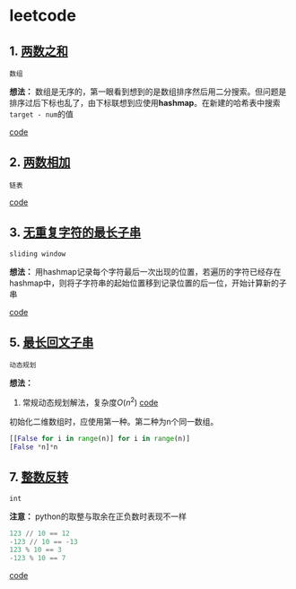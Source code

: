# leetcode

## 1. [两数之和](https://leetcode-cn.com/problems/two-sum/)
`数组`

**想法：**
数组是无序的，第一眼看到想到的是数组排序然后用二分搜索。但问题是排序过后下标也乱了，由下标联想到应使用**hashmap**。在新建的哈希表中搜索`target - num`的值

[code](https://github.com/Nipengwei/algorithm/blob/master/leetcode/code1.py)

## 2. [两数相加](https://leetcode-cn.com/problems/add-two-numbers/)

`链表`

[code](https://github.com/Nipengwei/algorithm/blob/master/leetcode/code2.py)

## 3. [无重复字符的最长子串](https://leetcode-cn.com/problems/longest-substring-without-repeating-characters/)

`sliding window`

**想法：**
用hashmap记录每个字符最后一次出现的位置，若遍历的字符已经存在hashmap中，则将子字符串的起始位置移到记录位置的后一位，开始计算新的子串

[code](https://github.com/Nipengwei/algorithm/blob/master/leetcode/code3.py)

## 5. [最长回文子串](https://leetcode-cn.com/problems/longest-palindromic-substring/submissions/)

`动态规划`

**想法：**
1. 常规动态规划解法，复杂度$O(n^2)$
[code](https://github.com/Nipengwei/algorithm/blob/master/leetcode/code5.py)

初始化二维数组时，应使用第一种。第二种为n个同一数组。
```python
[[False for i in range(n)] for i in range(n)]
[False *n]*n
```

## 7. [整数反转](https://leetcode-cn.com/problems/reverse-integer/submissions/)

`int`

**注意：**
python的取整与取余在正负数时表现不一样
```python
123 // 10 == 12
-123 // 10 == -13
123 % 10 == 3
-123 % 10 == 7
```
[code](https://github.com/Nipengwei/algorithm/blob/master/leetcode/code7.py)